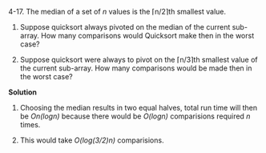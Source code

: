 4-17. The median of a set of *n* values is the ⌈n/2⌉th smallest value.

1. Suppose quicksort always pivoted on the median of the current sub-array. How many comparisons would Quicksort make then in the worst case?

2. Suppose quicksort were always to pivot on the ⌈n/3⌉th smallest value of the current sub-array. How many comparisons would be made then in the worst case?

**Solution** 

1. Choosing the median results in two equal halves, total run time will then be *On(logn)* because there would be *O(logn)* comparisions required *n* times.

2. This would take *O(log(3/2)n)* comparisions.